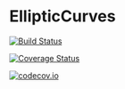 # EllipticCurves

[![Build Status](https://travis-ci.org/defeo/EllipticCurves.jl.svg?branch=master)](https://travis-ci.org/defeo/EllipticCurves.jl)

[![Coverage Status](https://coveralls.io/repos/defeo/EllipticCurves.jl/badge.svg?branch=master&service=github)](https://coveralls.io/github/defeo/EllipticCurves.jl?branch=master)

[![codecov.io](http://codecov.io/github/defeo/EllipticCurves.jl/coverage.svg?branch=master)](http://codecov.io/github/defeo/EllipticCurves.jl?branch=master)
